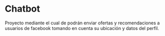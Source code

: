# Chatbot
Proyecto mediante el cual de podrán enviar ofertas y recomendaciones a usuarios de facebook  tomando en cuenta su  ubicación y datos del perfil.
